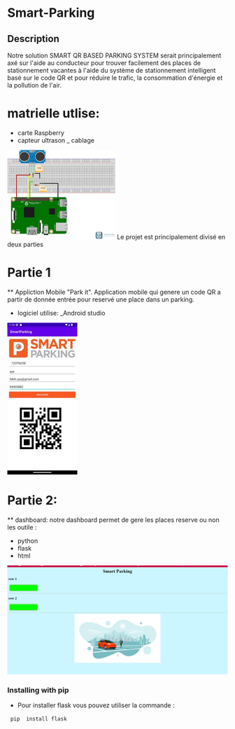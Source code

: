 # Smart-Parking
## Description
Notre solution SMART QR BASED PARKING SYSTEM serait principalement axé sur l'aide au conducteur pour trouver facilement des places de stationnement
vacantes à l'aide du système de stationnement intelligent basé sur le code QR et pour réduire le trafic, la consommation d'énergie et la pollution de l'air.

# matrielle utlise:
* carte Raspberry
* capteur ultrason 
_ cablage 

 <img src="cablage.png" />
Le projet est principalement divisé en deux parties 


# Partie 1 
** Appliction Mobile "Park it".
Application mobile qui genere un code QR a partir de donnée entrée pour reservé une place dans un parking.


* logiciel utilise:
_Android studio 


<img src="application1.jpg" />


# Partie 2: 
** dashboard:
notre dashboard permet de gere les places reserve ou non
les outile :
- python 
- flask 
- html 


<img src="interface.PNG"/>






### Installing with pip
*  Pour installer flask vous pouvez utiliser la commande  :
```bash
 pip  install flask
```


